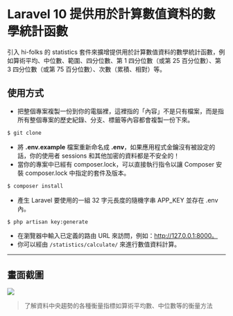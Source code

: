 # Laravel 10 提供用於計算數值資料的數學統計函數

引入 hi-folks 的 statistics 套件來擴增提供用於計算數值資料的數學統計函數，例如算術平均、中位數、範圍、四分位數、第 1 四分位數（或第 25 百分位數）、第 3 四分位數（或第 75 百分位數）、次數（累積、相對）等。

## 使用方式
- 把整個專案複製一份到你的電腦裡，這裡指的「內容」不是只有檔案，而是指所有整個專案的歷史紀錄、分支、標籤等內容都會複製一份下來。
```sh
$ git clone
```
- 將 __.env.example__ 檔案重新命名成 __.env__，如果應用程式金鑰沒有被設定的話，你的使用者 sessions 和其他加密的資料都是不安全的！
- 當你的專案中已經有 composer.lock，可以直接執行指令以讓 Composer 安裝 composer.lock 中指定的套件及版本。
```sh
$ composer install
```
- 產⽣ Laravel 要使用的一組 32 字元長度的隨機字串 APP_KEY 並存在 .env 內。
```sh
$ php artisan key:generate
```
- 在瀏覽器中輸入已定義的路由 URL 來訪問，例如：http://127.0.0.1:8000。
- 你可以經由 `/statistics/calculate/` 來進行數值資料計算。

----

## 畫面截圖
![](https://i.imgur.com/c5VR5Bx.png)
> 了解資料中央趨勢的各種衡量指標如算術平均數、中位數等的衡量方法